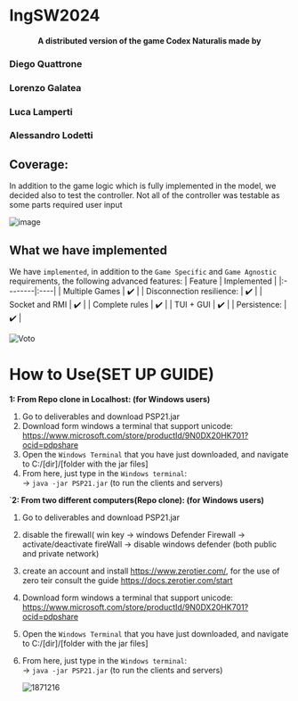 # IngSW2024

<h4 align="center">A distributed version of the game Codex Naturalis made by


  ### Diego Quattrone
  
  ### Lorenzo Galatea
  
  ### Luca Lamperti
  
  ### Alessandro Lodetti

  ## Coverage:
In addition to the game logic which is fully implemented in the model,
we decided also to test the controller.
Not all of the controller was testable as some parts required user input


  ![image](https://github.com/Diego41ITA/ing-sw-2024-quattrone-galatea-lamperti-lodetti/assets/161478338/3949c2c8-5fef-459f-be45-e1aa767ba7b2)

</div>


## What we have implemented

We have `implemented`, in addition to the `Game Specific` and `Game Agnostic` requirements, the following advanced features:
   | Feature | Implemented  |
|:--------|:----|
| Multiple Games   | :heavy_check_mark:    |
| Disconnection resilience: | :heavy_check_mark:    |
| Socket and RMI  | :heavy_check_mark:    |
| Complete rules  | :heavy_check_mark:    |
| TUI + GUI  | :heavy_check_mark:    |
| Persistence:  | ✔️  |

![Voto](https://github.com/Diego41ITA/ing-sw-2024-quattrone-galatea-lamperti-lodetti/assets/161478338/a7894c9b-1df6-4e71-8e9d-ecceb22609cd)

# How to Use(SET UP GUIDE)

**1: From Repo clone in Localhost: (for Windows users)**
1. Go to deliverables and download PSP21.jar
2. Download form windows a terminal that support unicode:  https://www.microsoft.com/store/productId/9N0DX20HK701?ocid=pdpshare  
3. Open the `Windows Terminal` that you have just downloaded, and navigate to C:/[dir]/[folder with the jar files]  
4. From here, just type in the `Windows terminal`:  
   -> `java -jar PSP21.jar` (to run the clients and servers)<br>

`**2: From two different computers(Repo clone): (for Windows users)**
1. Go to deliverables and download PSP21.jar
2. disable the firewall( win key -> windows Defender Firewall -> activate/deactivate fireWall -> disable windows defender (both public and private network)
3. create an account and install https://www.zerotier.com/, for the use of zero teir consult the guide https://docs.zerotier.com/start
4. Download form windows a terminal that support unicode:  https://www.microsoft.com/store/productId/9N0DX20HK701?ocid=pdpshare  
5. Open the `Windows Terminal` that you have just downloaded, and navigate to C:/[dir]/[folder with the jar files]  
6. From here, just type in the `Windows terminal`:  
   -> `java -jar PSP21.jar` (to run the clients and servers)<br>

   ![1871216](https://github.com/Diego41ITA/ing-sw-2024-quattrone-galatea-lamperti-lodetti/assets/161478338/00292629-7280-4084-bc3a-eff32d2175e7)
